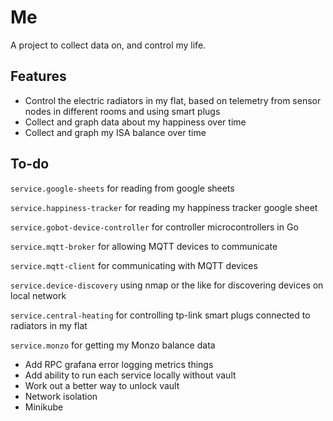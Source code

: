 # Me
A project to collect data on, and control my life.

## Features

- Control the electric radiators in my flat, based on telemetry from sensor nodes in different rooms and using smart plugs
- Collect and graph data about my happiness over time
- Collect and graph my ISA balance over time

## To-do

`service.google-sheets` for reading from google sheets

`service.happiness-tracker` for reading my happiness tracker google sheet

`service.gobot-device-controller` for controller microcontrollers in Go

`service.mqtt-broker` for allowing MQTT devices to communicate

`service.mqtt-client` for communicating with MQTT devices

`service.device-discovery` using nmap or the like for discovering devices on local network

`service.central-heating` for controlling tp-link smart plugs connected to radiators in my flat

`service.monzo` for getting my Monzo balance data


- Add RPC grafana error logging metrics things
- Add ability to run each service locally without vault
- Work out a better way to unlock vault
- Network isolation
- Minikube